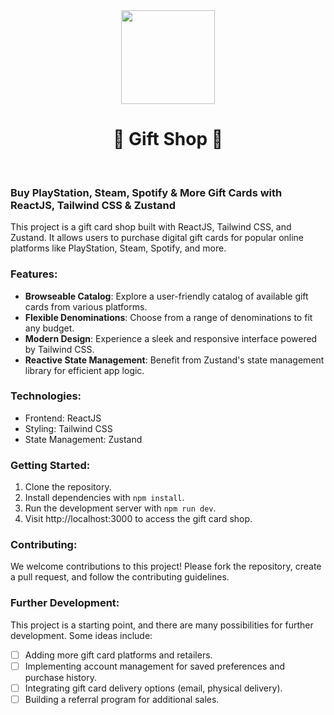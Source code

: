 <div align="center">
<img src="./src/app/favicon.ico" width="150" height="150" />
<h1><strong>🎁 Gift Shop 🎁</strong></h1>
</div>
<br>

### Buy PlayStation, Steam, Spotify & More Gift Cards with ReactJS, Tailwind CSS & Zustand
 This project is a gift card shop built with ReactJS, Tailwind CSS, and Zustand. It allows users to purchase digital gift cards for popular online platforms like PlayStation, Steam, Spotify, and more.

### Features:

- **Browseable Catalog**: Explore a user-friendly catalog of available gift cards from various platforms.
- **Flexible Denominations**: Choose from a range of denominations to fit any budget.
- **Modern Design**: Experience a sleek and responsive interface powered by Tailwind CSS.
- **Reactive State Management**: Benefit from Zustand's state management library for efficient app logic.

### Technologies:

- Frontend: ReactJS
- Styling: Tailwind CSS
- State Management: Zustand

### Getting Started:

1. Clone the repository.
2. Install dependencies with `npm install`.
3. Run the development server with `npm run dev`.
4. Visit http://localhost:3000 to access the gift card shop.

### Contributing:

 We welcome contributions to this project! Please fork the repository, create a pull request, and follow the contributing guidelines.

### Further Development:

 This project is a starting point, and there are many possibilities for further development. Some ideas include:

- [ ] Adding more gift card platforms and retailers.
- [ ] Implementing account management for saved preferences and purchase history.
- [ ] Integrating gift card delivery options (email, physical delivery).
- [ ] Building a referral program for additional sales.
